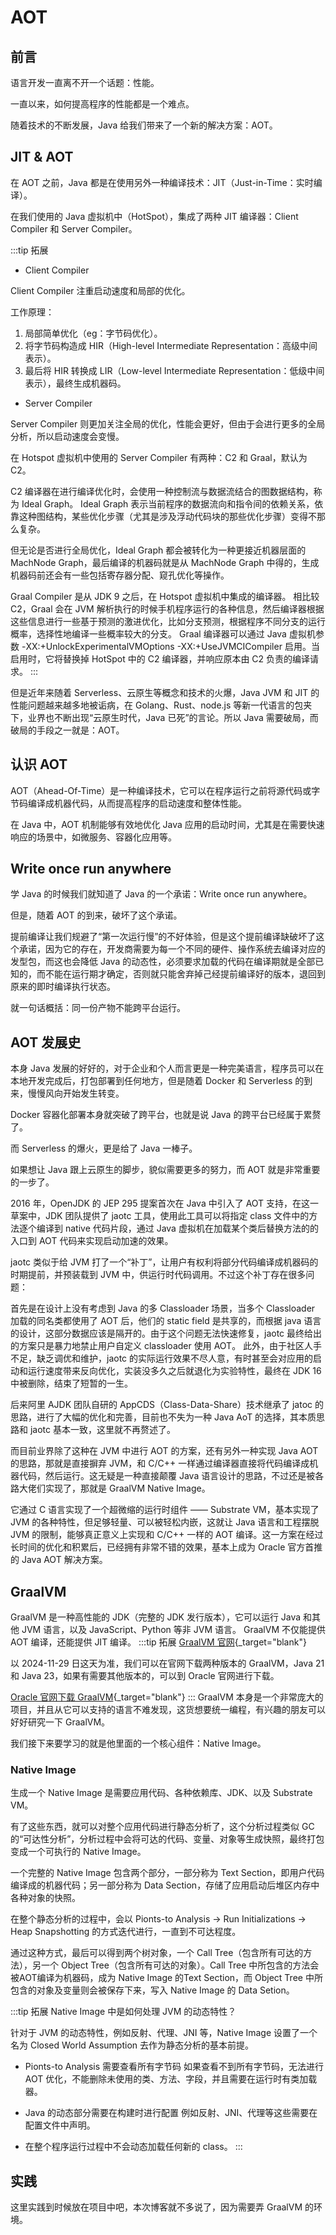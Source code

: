 # AOT

## 前言

语言开发一直离不开一个话题：性能。

一直以来，如何提高程序的性能都是一个难点。

随着技术的不断发展，Java 给我们带来了一个新的解决方案：AOT。

## JIT & AOT

在 AOT 之前，Java 都是在使用另外一种编译技术：JIT（Just-in-Time：实时编译）。

在我们使用的 Java 虚拟机中（HotSpot），集成了两种 JIT 编译器：Client Compiler 和 Server Compiler。

:::tip 拓展
* Client Compiler

Client Compiler 注重启动速度和局部的优化。

工作原理：

1. 局部简单优化（eg：字节码优化）。
2. 将字节码构造成 HIR（High-level Intermediate Representation：高级中间表示）。
3. 最后将 HIR 转换成 LIR（Low-level Intermediate Representation：低级中间表示），最终生成机器码。

* Server Compiler

Server Compiler 则更加关注全局的优化，性能会更好，但由于会进行更多的全局分析，所以启动速度会变慢。

在 Hotspot 虚拟机中使用的 Server Compiler 有两种：C2 和 Graal，默认为 C2。

C2 编译器在进行编译优化时，会使用一种控制流与数据流结合的图数据结构，称为 Ideal Graph。 Ideal Graph 表示当前程序的数据流向和指令间的依赖关系，依靠这种图结构，某些优化步骤（尤其是涉及浮动代码块的那些优化步骤）变得不那么复杂。

但无论是否进行全局优化，Ideal Graph 都会被转化为一种更接近机器层面的 MachNode Graph，最后编译的机器码就是从 MachNode Graph 中得的，生成机器码前还会有一些包括寄存器分配、窥孔优化等操作。

Graal Compiler 是从 JDK 9 之后，在 Hotspot 虚拟机中集成的编译器。
相比较 C2，Graal 会在 JVM 解析执行的时候手机程序运行的各种信息，然后编译器根据这些信息进行一些基于预测的激进优化，比如分支预测，根据程序不同分支的运行概率，选择性地编译一些概率较大的分支。
Graal 编译器可以通过 Java 虚拟机参数 -XX:+UnlockExperimentalVMOptions -XX:+UseJVMCICompiler 启用。当启用时，它将替换掉 HotSpot 中的 C2 编译器，并响应原本由 C2 负责的编译请求。
:::

但是近年来随着 Serverless、云原生等概念和技术的火爆，Java JVM 和 JIT 的性能问题越来越多地被诟病，在 Golang、Rust、node.js 等新一代语言的包夹下，业界也不断出现“云原生时代，Java 已死”的言论。所以 Java 需要破局，而破局的手段之一就是：AOT。

## 认识 AOT

AOT（Ahead-Of-Time）是一种编译技术，它可以在程序运行之前将源代码或字节码编译成机器代码，从而提高程序的启动速度和整体性能。

在 Java 中，AOT 机制能够有效地优化 Java 应用的启动时间，尤其是在需要快速响应的场景中，如微服务、容器化应用等。

## Write once run anywhere

学 Java 的时候我们就知道了 Java 的一个承诺：Write once run anywhere。

但是，随着 AOT 的到来，破坏了这个承诺。

提前编译让我们规避了“第一次运行慢”的不好体验，但是这个提前编译缺破坏了这个承诺，因为它的存在，开发商需要为每一个不同的硬件、操作系统去编译对应的发型包，而这也会降低 Java 的动态性，必须要求加载的代码在编译期就是全部已知的，而不能在运行期才确定，否则就只能舍弃掉己经提前编译好的版本，退回到原来的即时编译执行状态。

就一句话概括：同一份产物不能跨平台运行。

## AOT 发展史

本身 Java 发展的好好的，对于企业和个人而言更是一种完美语言，程序员可以在本地开发完成后，打包部署到任何地方，但是随着 Docker 和 Serverless 的到来，慢慢风向开始发生转变。

Docker 容器化部署本身就突破了跨平台，也就是说 Java 的跨平台已经属于累赘了。

而 Serverless 的爆火，更是给了 Java 一棒子。

如果想让 Java 跟上云原生的脚步，貌似需要更多的努力，而 AOT 就是非常重要的一步了。

2016 年，OpenJDK 的 JEP 295 提案首次在 Java 中引入了 AOT 支持，在这一草案中，JDK 团队提供了 jaotc 工具，使用此工具可以将指定 class 文件中的方法逐个编译到 native 代码片段，通过 Java 虚拟机在加载某个类后替换方法的的入口到 AOT 代码来实现启动加速的效果。

jaotc 类似于给 JVM 打了一个“补丁”，让用户有权利将部分代码编译成机器码的时期提前，并预装载到 JVM 中，供运行时代码调用。不过这个补丁存在很多问题：

首先是在设计上没有考虑到 Java 的多 Classloader 场景，当多个 Classloader 加载的同名类都使用了 AOT 后，他们的 static field 是共享的，而根据 java 语言的设计，这部分数据应该是隔开的。由于这个问题无法快速修复，jaotc 最终给出的方案只是暴力地禁止用户自定义 classloader 使用 AOT。
此外，由于社区人手不足，缺乏调优和维护，jaotc 的实际运行效果不尽人意，有时甚至会对应用的启动和运行速度带来反向优化，实装没多久之后就退化为实验特性，最终在 JDK 16 中被删除，结束了短暂的一生。

后来阿里 AJDK 团队自研的 AppCDS（Class-Data-Share）技术继承了 jatoc 的思路，进行了大幅的优化和完善，目前也不失为一种 Java AoT 的选择，其本质思路和 jaotc 基本一致，这里就不再赘述了。

而目前业界除了这种在 JVM 中进行 AOT 的方案，还有另外一种实现 Java AOT 的思路，那就是直接摒弃 JVM，和 C/C++ 一样通过编译器直接将代码编译成机器代码，然后运行。这无疑是一种直接颠覆 Java 语言设计的思路，不过还是被各路大佬们实现了，那就是 GraalVM Native Image。

它通过 C 语言实现了一个超微缩的运行时组件 —— Substrate VM，基本实现了 JVM 的各种特性，但足够轻量、可以被轻松内嵌，这就让 Java 语言和工程摆脱 JVM 的限制，能够真正意义上实现和 C/C++ 一样的 AOT 编译。这一方案在经过长时间的优化和积累后，已经拥有非常不错的效果，基本上成为 Oracle 官方首推的 Java AOT 解决方案。

## GraalVM

GraalVM 是一种高性能的 JDK（完整的 JDK 发行版本），它可以运行 Java 和其他 JVM 语言，以及 JavaScript、Python 等非 JVM 语言。 GraalVM 不仅能提供 AOT 编译，还能提供 JIT 编译。
:::tip 拓展
[GraalVM 官网](https://www.graalvm.org/){_target="blank"}

以 2024-11-29 日这天为准，我们可以在官网下载两种版本的 GraalVM，Java 21 和 Java 23，如果有需要其他版本的，可以到 Oracle 官网进行下载。

[Oracle 官网下载 GraalVM](https://www.oracle.com/java/technologies/downloads/#graalvmjava17){_target="blank"}
:::
GraalVM 本身是一个非常庞大的项目，并且从它可以支持的语言不难发现，这货想要统一编程，有兴趣的朋友可以好好研究一下 GraalVM。

我们接下来要学习的就是他里面的一个核心组件：Native Image。

### Native Image

生成一个 Native Image 是需要应用代码、各种依赖库、JDK、以及 Substrate VM。

有了这些东西，就可以对整个应用代码进行静态分析了，这个分析过程类似 GC 的“可达性分析”，分析过程中会将可达的代码、变量、对象等生成快照，最终打包变成一个可执行的 Native Image。

一个完整的 Native Image 包含两个部分，一部分称为 Text Section，即用户代码编译成的机器代码；另一部分称为 Data Section，存储了应用启动后堆区内存中各种对象的快照。

在整个静态分析的过程中，会以 Pionts-to Analysis -> Run Initializations -> Heap Snapshotting 的方式迭代进行，一直到不可达程度。

通过这种方式，最后可以得到两个树对象，一个 Call Tree（包含所有可达的方法），另一个 Object Tree（包含所有可达的对象）。Call Tree 中所包含的方法会被AOT编译为机器码，成为 Native Image 的Text Section，而 Object Tree 中所包含的对象及变量则会被保存下来，写入 Native Image 的 Data Setion。

:::tip 拓展
Native Image 中是如何处理 JVM 的动态特性？

针对于 JVM 的动态特性，例如反射、代理、JNI 等，Native Image 设置了一个名为 Closed World Assumption 去作为静态分析的基本前提。

* Pionts-to Analysis 需要查看所有字节码
如果查看不到所有字节码，无法进行 AOT 优化，不能删除未使用的类、方法、字段，并且需要在运行时有类加载器。

* Java 的动态部分需要在构建时进行配置
例如反射、JNI、代理等这些需要在配置文件中声明。

* 在整个程序运行过程中不会动态加载任何新的 class。
:::

## 实践
这里实践到时候放在项目中吧，本次博客就不多说了，因为需要弄 GraalVM 的环境。